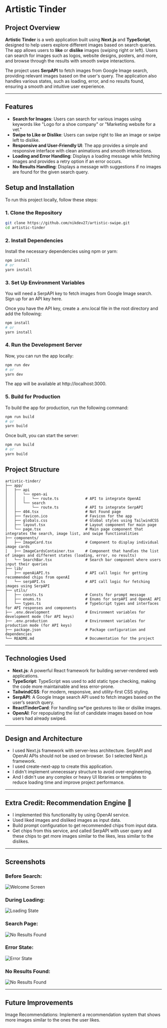 # Artistic Tinder

## Project Overview

**Artistic Tinder** is a web application built using **Next.js** and **TypeScript**, designed to help users explore different images based on search queries. The app allows users to **like** or **dislike** images (swiping right or left). Users can search for images such as logos, website designs, posters, and more, and browse through the results with smooth swipe interactions.

The project uses **SerpAPI** to fetch images from Google Image search, providing relevant images based on the user's query. The application also handles various states, such as loading, error, and no results found, ensuring a smooth and intuitive user experience.

---

## Features

- **Search for Images**: Users can search for various images using keywords like "Logo for a shoe company" or "Marketing website for a vet."
- **Swipe to Like or Dislike**: Users can swipe right to like an image or swipe left to dislike.
- **Responsive and User-Friendly UI**: The app provides a simple and responsive interface with clean animations and smooth interactions.
- **Loading and Error Handling**: Displays a loading message while fetching images and provides a retry option if an error occurs.
- **No Results Handling**: Displays a message with suggestions if no images are found for the given search query.

## Setup and Installation

To run this project locally, follow these steps:

### 1. Clone the Repository

```bash
git clone https://github.com/nikdev27/artistic-swipe.git
cd artistic-tinder
```

### 2. Install Dependencies
Install the necessary dependencies using npm or yarn:
```bash
npm install
# or
yarn install
```

### 3. Set Up Environment Variables
You will need a SerpAPI key to fetch images from Google Image search. Sign up for an API key here.

Once you have the API key, create a .env.local file in the root directory and add the following:
```bash
npm install
# or
yarn install
```

### 4. Run the Development Server
Now, you can run the app locally:
```bash
npm run dev
# or
yarn dev
```
The app will be available at http://localhost:3000.

### 5. Build for Production
To build the app for production, run the following command:
```bash
npm run build
# or
yarn build
```
Once built, you can start the server:
```bash
npm run build
# or
yarn build
```

## Project Structure

```
artistic-tinder/
├── app/
│   ├── api
│   │   └── open-ai
│   │   │   └── route.ts            # API to integrate OpenAI
│   │   └── search
│   │       └── route.ts            # API to integrate SerpAPI
│   ├── 404.tsx                     # Not Found page
│   ├── favicon.ico                 # Favicon for the app
│   ├── globals.css                 # Global styles using TailwindCSS
│   ├── layout.tsx                  # Layout component for main page
│   └── page.tsx                    # Main page component that integrates the search, image list, and swipe functionalities
├── components/
│   ├── ImageCard.tsx               # Component to display individual image cards
│   ├── ImageCardsContainer.tsx     # Component that handles the list of images and different states (loading, error, no results)
│   └── SearchBar.tsx               # Search bar component where users input their queries
├── lib/
│   ├── openAiAPI.ts                # API call logic for getting recommended chips from openAI
│   └── serpAPI.ts                  # API call logic for fetching images using SerpAPI
├── utils/
│   ├── consts.ts                   # Consts for prompt message
│   ├── enums.ts                    # Enums for serpAPI and OpenAI API
│   └── types.ts                    # TypeScript types and interfaces for API responses and components
├── .env.development                # Environment variables for development mode (for API keys)
├── .env.production                 # Environment variables for production mode (for API keys)
├── package.json                    # Package configuration and dependencies
└── README.md                       # Documentation for the project
```

---

## Technologies Used

- **Next.js**: A powerful React framework for building server-rendered web applications.
- **TypeScript**: TypeScript was used to add static type checking, making the code more maintainable and less error-prone.
- **TailwindCSS**: For modern, responsive, and utility-first CSS styling.
- **SerpAPI**: A Google Image search API used to fetch images based on the user’s search query.
- **ReactTinderCard**: For handling sw*ipe gestures to like or dislike images.
- **OpenAI**: For repopulating the list of candidate images based on how users had already swiped.

---

## Design and Architecture

- I used Next.js framework with server-less architecture. SerpAPI and OpenAI APIs should not be used on browser. So I selected Next.js framework.
- I used create-next-app to create this application.
- I didn't implement unnecessary structure to avoid over-engineering.
- And I didn't use any complex or heavy UI libraries or templates to reduce loading time and improve project performance.

---

## Extra Credit: Recommendation Engine 🚀

- I implemented this functionality by using OpenAI service.
- Used liked images and disliked images as input data.
- Build prompt configuration to get recommended chips from input data.
- Get chips from this service, and called SerpAPI with user query and these chips to get more images similar to the likes, less similar to the dislikes.

---

## Screenshots

### Before Search:
![Welcome Screen](./public/welcome.png)

### During Loading:
![Loading State](./public/loading.png)

### Search Page:
![No Results Found](./public/search.png)

### Error State:
![Error State](./public/error.png)

### No Results Found:
![No Results Found](./public/no-results.png)

---

## Future Improvements
Image Recommendations: Implement a recommendation system that shows more images similar to the ones the user likes.
